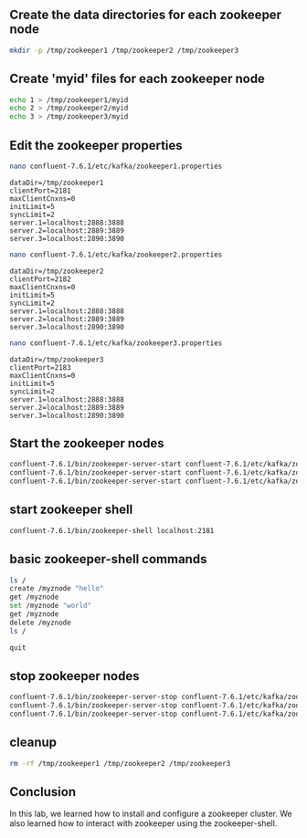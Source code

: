 ## Create the data directories for each zookeeper node

```bash
mkdir -p /tmp/zookeeper1 /tmp/zookeeper2 /tmp/zookeeper3
```

## Create 'myid' files for each zookeeper node

```bash
echo 1 > /tmp/zookeeper1/myid
echo 2 > /tmp/zookeeper2/myid
echo 3 > /tmp/zookeeper3/myid
```

## Edit the zookeeper properties

```bash
nano confluent-7.6.1/etc/kafka/zookeeper1.properties
```

```properties
dataDir=/tmp/zookeeper1
clientPort=2181
maxClientCnxns=0
initLimit=5
syncLimit=2
server.1=localhost:2888:3888
server.2=localhost:2889:3889
server.3=localhost:2890:3890
```

```bash
nano confluent-7.6.1/etc/kafka/zookeeper2.properties
```

```properties
dataDir=/tmp/zookeeper2
clientPort=2182
maxClientCnxns=0
initLimit=5
syncLimit=2
server.1=localhost:2888:3888
server.2=localhost:2889:3889
server.3=localhost:2890:3890
```

```bash
nano confluent-7.6.1/etc/kafka/zookeeper3.properties
```

```properties
dataDir=/tmp/zookeeper3
clientPort=2183
maxClientCnxns=0
initLimit=5
syncLimit=2
server.1=localhost:2888:3888
server.2=localhost:2889:3889
server.3=localhost:2890:3890
```

## Start the zookeeper nodes

```bash
confluent-7.6.1/bin/zookeeper-server-start confluent-7.6.1/etc/kafka/zookeeper1.properties
confluent-7.6.1/bin/zookeeper-server-start confluent-7.6.1/etc/kafka/zookeeper2.properties
confluent-7.6.1/bin/zookeeper-server-start confluent-7.6.1/etc/kafka/zookeeper3.properties
```

## start zookeeper shell

```bash
confluent-7.6.1/bin/zookeeper-shell localhost:2181
```

## basic zookeeper-shell commands

```bash
ls /
create /myznode "hello"
get /myznode
set /myznode "world"
get /myznode
delete /myznode
ls /
```

```bash
quit
```

## stop zookeeper nodes

```bash
confluent-7.6.1/bin/zookeeper-server-stop confluent-7.6.1/etc/kafka/zookeeper1.properties
confluent-7.6.1/bin/zookeeper-server-stop confluent-7.6.1/etc/kafka/zookeeper2.properties
confluent-7.6.1/bin/zookeeper-server-stop confluent-7.6.1/etc/kafka/zookeeper3.properties
```

## cleanup

```bash
rm -rf /tmp/zookeeper1 /tmp/zookeeper2 /tmp/zookeeper3
```

## Conclusion

In this lab, we learned how to install and configure a zookeeper cluster. We also learned how to interact with zookeeper using the zookeeper-shell.
